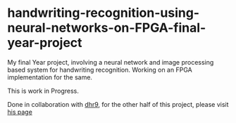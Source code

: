 # handwriting-recognition-using-neural-networks-on-FPGA-final-year-project
My final Year project, involving a neural network and image processing based system for handwriting recognition.
Working on an FPGA implementation for the same.

This is work in Progress.

Done in collaboration with [dhr9](https://github.com/dhr9), for the other half of this project, please visit [his page](https://github.com/dhr9)
